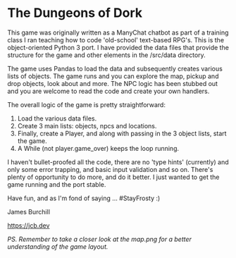 # The Dungeons of Dork

This game was originally written as a ManyChat chatbot as part of a training class I ran teaching how to code 'old-school' text-based RPG's. This is the object-oriented Python 3 port. I have provided the data files that provide the structure for the game and other elements in the /src/data directory.  

The game uses Pandas to load the data and subsequently creates various lists of objects. The game runs and you can explore the map, pickup and drop objects, look about and more. The NPC logic has been stubbed out and you are welcome to read the code and create your own handlers. 

The overall logic of the game is pretty straightforward:

1. Load the various data files.
2. Create 3 main lists: objects, npcs and locations. 
3. Finally, create a Player, and along with passing in the 3 object lists, start the game.
4. A While (not player.game_over) keeps the loop running.

I haven't bullet-proofed all the code, there are no 'type hints' (currently) and only some error trapping, and basic input validation and so on. There's plenty of opportunity to do more, and do it better. I just wanted to get the game running and the port stable. 

Have fun, and as I'm fond of saying ... #StayFrosty :)

James Burchill

https://jcb.dev

*PS. Remember to take a closer look at the map.png for a better understanding of the game layout.*